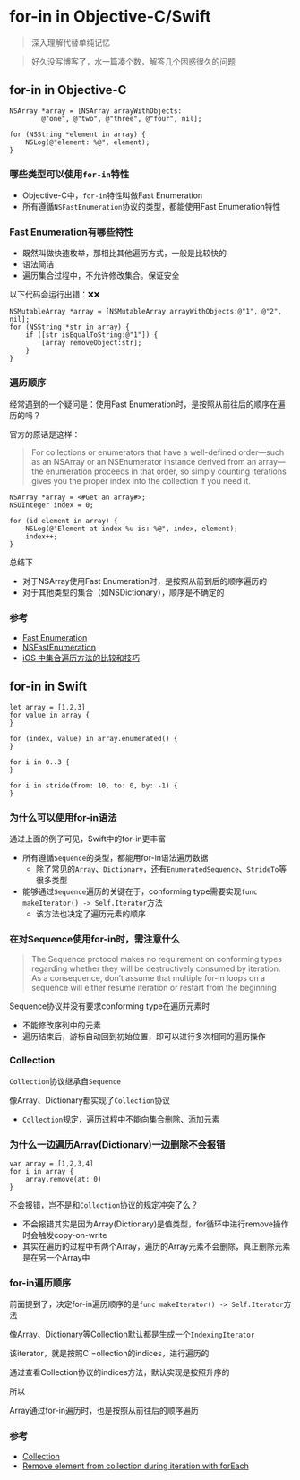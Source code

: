 # for-in in Objective-C/Swift

> 深入理解代替单纯记忆

> 好久没写博客了，水一篇凑个数，解答几个困惑很久的问题

## for-in in Objective-C

```
NSArray *array = [NSArray arrayWithObjects:
        @"one", @"two", @"three", @"four", nil];
 
for (NSString *element in array) {
    NSLog(@"element: %@", element);
}
```

### 哪些类型可以使用`for-in`特性

- Objective-C中，`for-in`特性叫做Fast Enumeration
- 所有遵循`NSFastEnumeration`协议的类型，都能使用Fast Enumeration特性

### Fast Enumeration有哪些特性

- 既然叫做快速枚举，那相比其他遍历方式，一般是比较快的
- 语法简洁
- 遍历集合过程中，不允许修改集合。保证安全

以下代码会运行出错：❌❌

```
NSMutableArray *array = [NSMutableArray arrayWithObjects:@"1", @"2", nil];
for (NSString *str in array) {
    if ([str isEqualToString:@"1"]) {
        [array removeObject:str];
    }
}
```

### 遍历顺序

经常遇到的一个疑问是：使用Fast Enumeration时，是按照从前往后的顺序在遍历的吗？

官方的原话是这样：
> For collections or enumerators that have a well-defined order—such as an NSArray or an NSEnumerator instance derived from an array—the enumeration proceeds in that order, so simply counting iterations gives you the proper index into the collection if you need it.

```
NSArray *array = <#Get an array#>;
NSUInteger index = 0;
 
for (id element in array) {
    NSLog(@"Element at index %u is: %@", index, element);
    index++;
}
```

总结下

- 对于NSArray使用Fast Enumeration时，是按照从前到后的顺序遍历的
- 对于其他类型的集合（如NSDictionary），顺序是不确定的

### 参考
- [Fast Enumeration](https://developer.apple.com/library/archive/documentation/Cocoa/Conceptual/ObjectiveC/Chapters/ocFastEnumeration.html)
- [NSFastEnumeration](https://developer.apple.com/documentation/foundation/nsfastenumeration)
- [iOS 中集合遍历方法的比较和技巧](https://blog.sunnyxx.com/2014/04/30/ios_iterator/)

## for-in in Swift

```
let array = [1,2,3]
for value in array {
}

for (index, value) in array.enumerated() {
}

for i in 0..3 {
}

for i in stride(from: 10, to: 0, by: -1) {
}
```

### 为什么可以使用for-in语法

通过上面的例子可见，Swift中的for-in更丰富

- 所有遵循`Sequence`的类型，都能用for-in语法遍历数据
	- 除了常见的`Array`、`Dictionary`，还有`EnumeratedSequence`、`StrideTo`等很多类型
- 能够通过`Sequence`遍历的关键在于，conforming type需要实现`func makeIterator() -> Self.Iterator`方法
	- 该方法也决定了遍历元素的顺序

### 在对Sequence使用for-in时，需注意什么

> The Sequence protocol makes no requirement on conforming types regarding whether they will be destructively consumed by iteration. As a consequence, don’t assume that multiple for-in loops on a sequence will either resume iteration or restart from the beginning

Sequence协议并没有要求conforming type在遍历元素时

- 不能修改序列中的元素
- 遍历结束后，游标自动回到初始位置，即可以进行多次相同的遍历操作

### Collection

`Collection`协议继承自`Sequence`

像Array、Dictionary都实现了`Collection`协议

- `Collection`规定，遍历过程中不能向集合删除、添加元素

### 为什么一边遍历Array(Dictionary)一边删除不会报错

```
var array = [1,2,3,4]
for i in array {
    array.remove(at: 0)
}
```

不会报错，岂不是和`Collection`协议的规定冲突了么？

- 不会报错其实是因为Array(Dictionary)是值类型，for循环中进行remove操作时会触发copy-on-write
- 其实在遍历的过程中有两个Array，遍历的Array元素不会删除，真正删除元素是在另一个Array中

### for-in遍历顺序

前面提到了，决定for-in遍历顺序的是`func makeIterator() -> Self.Iterator`方法

像Array、Dictionary等Collection默认都是生成一个`IndexingIterator`

该iterator，就是按照C`=ollection的indices，进行遍历的

通过查看Collection协议的indices方法，默认实现是按照升序的

所以

Array通过for-in遍历时，也是按照从前往后的顺序遍历

### 参考
- [Collection](https://developer.apple.com/documentation/swift/collection)
- [Remove element from collection during iteration with forEach](https://stackoverflow.com/questions/37997465/remove-element-from-collection-during-iteration-with-foreach)